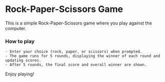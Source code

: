   # Rock-Paper-Scissors Game

  This is a simple Rock-Paper-Scissors game where you play against the computer.

  ### How to play

    - Enter your choice (rock, paper, or scissors) when prompted.
    - The game runs for 5 rounds, displaying the winner of each round and updating scores.
    - After 5 rounds, the final score and overall winner are shown.

Enjoy playing!